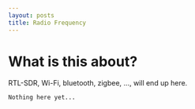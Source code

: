 ```yaml
---
layout: posts
title: Radio Frequency
---
```


# What is this about?
RTL-SDR, Wi-Fi, bluetooth, zigbee, ..., will end up here.


```
Nothing here yet...
```